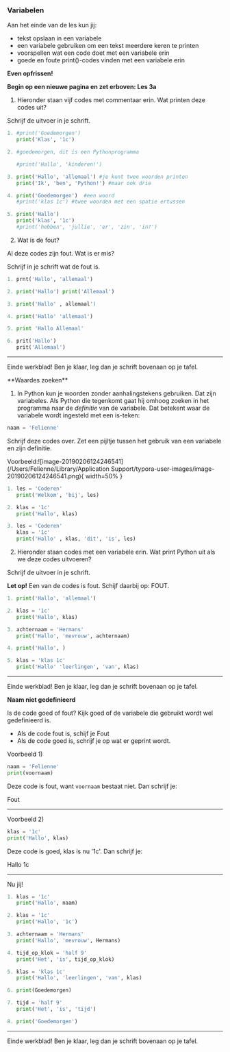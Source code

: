 ### Variabelen

Aan het einde van de les kun jij:

- tekst opslaan in een variabele
- een variabele gebruiken om een tekst meerdere keren te printen
- voorspellen wat een code doet met een variabele erin
- goede en foute print()-codes vinden met een variabele erin



**Even opfrissen!**

**Begin op een nieuwe pagina en zet erboven: Les 3a**

1) Hieronder staan vijf codes met commentaar erin. Wat printen deze codes uit?

Schrijf de uitvoer in je schrift.

```python
1. #print('Goedemorgen')               
   print('Klas', '1c')
```

```python
2. #goedemorgen, dit is een Pythonprogramma

   #print('Hallo', 'kinderen!')
```

```python
3. print('Hallo', 'allemaal') #je kunt twee woorden printen
   print('Ik', 'ben', 'Python!') #maar ook drie 
```

```python
4. print('Goedemorgen')  #een woord           
   #print('klas 1c') #twee woorden met een spatie ertussen
```

```python
5. print('Hallo')               
   print('klas', '1c')
   #print('hebben', 'jullie', 'er', 'zin', 'in?')
```

2) Wat is de fout?

Al deze codes zijn fout. Wat is er mis? 

Schrijf in je schrift wat de fout is. 

```python
1. prnt('Hallo', 'allemaal')
```

```python
2. print('Hallo') print('Allemaal')
```

```python
3. print('Hallo' , allemaal')
```

```python
4. print('Hallo' 'allemaal')
```

```python
5. print 'Hallo Allemaal'
```

```python
6. prit('Hallo')
   prit('Allemaal')
```

------
Einde werkblad! Ben je klaar, leg dan je schrift bovenaan op je tafel.
 <div style="page-break-after: always;"></div>
**Waardes zoeken**

1) In Python kun je woorden zonder aanhalingstekens gebruiken. Dat zijn variabeles. Als Python die tegenkomt gaat hij omhoog zoeken in het programma naar de *definitie* van de variabele. Dat betekent waar de variabele wordt ingesteld met een is-teken: 

```python
naam = 'Felienne'
```

Schrijf deze codes over. Zet een pijltje tussen het gebruik van een variabele en zijn definitie.

Voorbeeld:![image-20190206124246541](/Users/Felienne/Library/Application Support/typora-user-images/image-20190206124246541.png){ width=50% }

```python
1. les = 'Coderen'
   print('Welkom', 'bij', les)
```

```python
2. klas = '1c'
   print('Hallo', klas)
```

```python
3. les = 'Coderen'
   klas = '1c'
   print('Hallo' , klas, 'dit', 'is', les)
```

2) Hieronder staan codes met een variabele erin. 
Wat print Python uit als we deze codes uitvoeren?

Schrijf de uitvoer in je schrift.

**Let op!** Een van de codes is fout. Schijf daarbij op: FOUT.

```python
1. print('Hallo', 'allemaal') 
```

```python
2. klas = '1c'
   print('Hallo', klas)
```

```python
3. achternaam = 'Hermans'
   print('Hallo', 'mevrouw', achternaam)
```

```python
4. print('Hallo', )
```

```python
5. klas = 'klas 1c'
   print('Hallo' 'leerlingen', 'van', klas)
```

------

Einde werkblad! Ben je klaar, leg dan je schrift bovenaan op je tafel.

 <div style="page-break-after: always;"></div>

**Naam niet gedefinieerd**

Is de code goed of fout? Kijk goed of de variabele die gebruikt wordt wel gedefinieerd is. 

* Als de code fout is, schijf je Fout
* Als de code goed is, schrijf je op wat er geprint wordt.

Voorbeeld 1)

```python
naam = 'Felienne'
print(voornaam)
```

Deze code is fout, want `voornaam` bestaat niet. Dan schrijf je:

Fout

----

Voorbeeld 2)

```python
klas = '1c'
print('Hallo', klas)
```

Deze code is goed, klas is nu '1c'. Dan schrijf je:

Hallo 1c

---

Nu jij!

```python
1. klas = '1c'
   print('Hallo', naam)
```


```python
2. klas = '1c'
   print('Hallo', '1c')
```

```python
3. achternaam = 'Hermans'
   print('Hallo', 'mevrouw', Hermans)
```

```python
4. tijd_op_klok = 'half 9'
   print('Het', 'is', tijd_op_klok)
```

```python
5. klas = 'klas 1c'
   print('Hallo', 'leerlingen', 'van', klas)
```

```python
6. print(Goedemorgen)
```

```python
7. tijd = 'half 9'
   print('Het', 'is', 'tijd')
```

```python
8. print('Goedemorgen')
```

------

Einde werkblad! Ben je klaar, leg dan je schrift bovenaan op je tafel.








